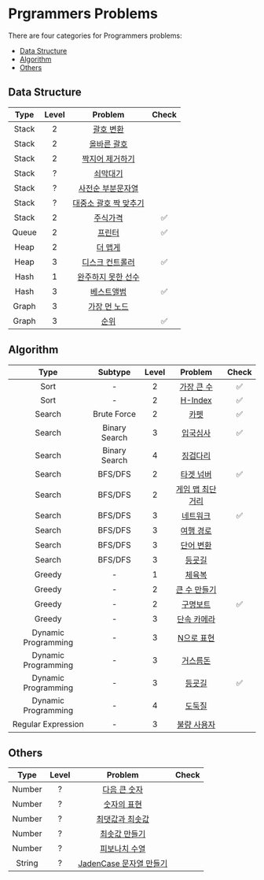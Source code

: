 Prgrammers Problems
=====================

There are four categories for Programmers problems:

- [Data Structure](#data-structure)
- [Algorithm](#algorithm)
- [Others](#others)

## Data Structure

| Type | Level | Problem | Check |
|:-:|:-:|:-:|:-:|
| Stack | 2 | [괄호 변환](coding_test/kakao_blind_recruitment/2020/change_parenthesis.ipynb) |  |
| Stack | 2 | [올바른 괄호](ds/stack/right_parenthesis.ipynb) |  |
| Stack | 2 | [짝지어 제거하기](ds/stack/pair_removal.ipynb) |  |
| Stack | ? | [쇠막대기](ds/stack/iron_pipe.ipynb) |  |
| Stack | ? | [사전순 부분문자열](ds/stack/alphabetical_part_string.ipynb) |  |
| Stack | ? | [대중소 괄호 짝 맞추기](ds/stack/matching_parenthesis.ipynb) |  |
| Stack | 2 | [주식가격](ds/stack/stock_price.ipynb) | ✅ |
| Queue | 2 | [프린터](ds/queue/printer.ipynb) | ✅ |
| Heap | 2 | [더 맵게](ds/heap/more_spicy.ipynb) |  |
| Heap | 3 | [디스크 컨트롤러](ds/heap/disk_controller.ipynb) | ✅ |
| Hash | 1 | [완주하지 못한 선수](ds/hash/incomplete_player.ipynb) |  |
| Hash | 3 | [베스트앨범](ds/hash/best_album.ipynb) | ✅ |
| Graph | 3 | [가장 먼 노드](ds/graph/furthest_node.ipynb) |  |
| Graph | 3 | [순위](ds/graph/rank.ipynb) | ✅ |


## Algorithm

| Type | Subtype | Level | Problem | Check |
|:-:|:-:|:-:|:-:|:-:|
| Sort | - | 2 | [가장 큰 수](algo/sort/the_biggest_number.ipynb) | ✅ |
| Sort | - | 2 | [H-Index](algo/sort/h-index.ipynb) | ✅ |
| Search | Brute Force | 2 | [카펫](algo/search/brute_force/carpet.ipynb) | ✅ |
| Search | Binary Search | 3 | [입국심사](algo/search/binary_search/immigration.ipynb) | ✅ |
| Search | Binary Search | 4 | [징검다리](algo/search/binary_search/stepping_stone.ipynb) |  |
| Search | BFS/DFS | 2 | [타겟 넘버](algo/search/bfs_dfs/target_number.ipynb) | ✅ |
| Search | BFS/DFS | 2 | [게임 맵 최단거리](algo/search/bfs_dfs/shortest_path_in_game_map.ipynb) |  |
| Search | BFS/DFS | 3 | [네트워크](algo/search/bfs_dfs/network.ipynb) | ✅ |
| Search | BFS/DFS | 3 | [여행 경로](algo/search/bfs_dfs/travel_route.ipynb) |  |
| Search | BFS/DFS | 3 | [단어 변환](algo/search/bfs_dfs/word_change.ipynb) |  |
| Search | BFS/DFS | 3 | [등굣길](algo/search/bfs_dfs/way_to_school.ipynb) |  |
| Greedy | - | 1 | [체육복](algo/greedy/gym_suit.ipynb) |  |
| Greedy | - | 2 | [큰 수 만들기](algo/greedy/creating_big_number.ipynb) |  |
| Greedy | - | 2 | [구명보트](algo/greedy/lifeboat.ipynb) | ✅ |
| Greedy | - | 3 | [단속 카메라](algo/greedy/speed_camera.ipynb) |  |
| Dynamic Programming | - | 3 | [N으로 표현](algo/dp/n_representation.ipynb) |  |
| Dynamic Programming | - | 3 | [거스름돈](algo/dp/change.ipynb) |  |
| Dynamic Programming | - | 3 | [등굣길](algo/dp/way_to_school.ipynb) | ✅ |
| Dynamic Programming | - | 4 | [도둑질](algo/dp/theft.ipynb) |  |
| Regular Expression | - | 3 | [불량 사용자](coding_test/kakao_intern_test/2019/bad_user.ipynb) |  |


## Others

| Type | Level | Problem | Check |
|:-:|:-:|:-:|:-:|
| Number | ? | [다음 큰 숫자](number/next_bigger_number.ipynb) |  |
| Number | ? | [숫자의 표현](number/representation_of_number.ipynb) |  |
| Number | ? | [최댓값과 최솟값](number/max_and_min.ipynb) |  |
| Number | ? | [최솟값 만들기](number/make_min_num.ipynb) |  |
| Number | ? | [피보나치 수열](number/fibonacci_number.ipynb) |  |
| String | ? | [JadenCase 문자열 만들기](others/jadencase_string.ipynb) |  |
